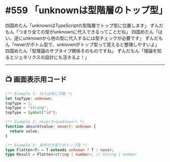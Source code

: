 # #559 「unknownは型階層のトップ型」

四国めたん「unknownはTypeScriptの型階層でトップ型に位置します」
ずんだもん「つまり全ての型がunknownに代入できるってことだね」
四国めたん「はい。逆にunknownから他の型に代入するには型チェックが必要です」
ずんだもん「neverがボトム型で、unknownがトップ型って覚えると整理しやすいよ」
四国めたん「型理論のサブタイプ関係そのものですね」
ずんだもん「理論を知るとジェネリクスの設計にも活きるよ！」

---

## 📺 画面表示用コード

```typescript
/** Example 1: 代入は常に可能 */
let topType: unknown;
topType = 1;
topType = "string";
topType = Symbol("id");

/** Example 2: neverからunknownへ */
function absurd(value: never): unknown {
  return value;
}

/** Example 3: 条件付き型でのトップ型 */
type Flatten<T> = T extends unknown ? T : never;
type Result = Flatten<string | number>; // string | number
```
